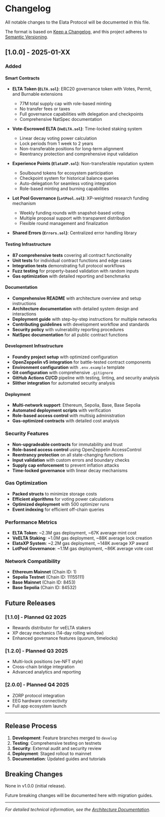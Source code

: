 # Changelog

All notable changes to the Elata Protocol will be documented in this file.

The format is based on [Keep a Changelog](https://keepachangelog.com/en/1.0.0/),
and this project adheres to [Semantic Versioning](https://semver.org/spec/v2.0.0.html).

## [1.0.0] - 2025-01-XX

### Added

#### Smart Contracts
- **ELTA Token (`ELTA.sol`)**: ERC20 governance token with Votes, Permit, and Burnable extensions
  - 77M total supply cap with role-based minting
  - No transfer fees or taxes
  - Full governance capabilities with delegation and checkpoints
  - Comprehensive NatSpec documentation

- **Vote-Escrowed ELTA (`VeELTA.sol`)**: Time-locked staking system
  - Linear decay voting power calculation
  - Lock periods from 1 week to 2 years
  - Non-transferable positions for long-term alignment
  - Reentrancy protection and comprehensive input validation

- **Experience Points (`ElataXP.sol`)**: Non-transferable reputation system
  - Soulbound tokens for ecosystem participation
  - Checkpoint system for historical balance queries
  - Auto-delegation for seamless voting integration
  - Role-based minting and burning capabilities

- **Lot Pool Governance (`LotPool.sol`)**: XP-weighted research funding mechanism
  - Weekly funding rounds with snapshot-based voting
  - Multiple proposal support with transparent distribution
  - Flexible round management and finalization

- **Shared Errors (`Errors.sol`)**: Centralized error handling library

#### Testing Infrastructure
- **87 comprehensive tests** covering all contract functionality
- **Unit tests** for individual contract functions and edge cases
- **Integration tests** demonstrating full protocol workflows
- **Fuzz testing** for property-based validation with random inputs
- **Gas optimization** with detailed reporting and benchmarks

#### Documentation
- **Comprehensive README** with architecture overview and setup instructions
- **Architecture documentation** with detailed system design and interactions
- **Deployment guide** with step-by-step instructions for multiple networks
- **Contributing guidelines** with development workflow and standards
- **Security policy** with vulnerability reporting procedures
- **NatSpec documentation** for all public contract functions

#### Development Infrastructure
- **Foundry project setup** with optimized configuration
- **OpenZeppelin v5 integration** for battle-tested contract components
- **Environment configuration** with `.env.example` template
- **Git configuration** with comprehensive `.gitignore`
- **GitHub Actions CI/CD** pipeline with testing, linting, and security analysis
- **Slither integration** for automated security analysis

#### Deployment
- **Multi-network support**: Ethereum, Sepolia, Base, Base Sepolia
- **Automated deployment scripts** with verification
- **Role-based access control** with multisig administration
- **Gas-optimized contracts** with detailed cost analysis

### Security Features
- **Non-upgradeable contracts** for immutability and trust
- **Role-based access control** using OpenZeppelin AccessControl
- **Reentrancy protection** on all state-changing functions
- **Input validation** with custom errors and boundary checks
- **Supply cap enforcement** to prevent inflation attacks
- **Time-locked governance** with linear decay mechanisms

### Gas Optimization
- **Packed structs** to minimize storage costs
- **Efficient algorithms** for voting power calculations
- **Optimized deployment** with 500 optimizer runs
- **Event indexing** for efficient off-chain queries

### Performance Metrics
- **ELTA Token**: ~2.3M gas deployment, ~67K average mint cost
- **VeELTA Staking**: ~1.0M gas deployment, ~88K average lock creation
- **ElataXP System**: ~2.2M gas deployment, ~148K average XP award
- **LotPool Governance**: ~1.1M gas deployment, ~86K average vote cost

### Network Compatibility
- **Ethereum Mainnet** (Chain ID: 1)
- **Sepolia Testnet** (Chain ID: 11155111)
- **Base Mainnet** (Chain ID: 8453)
- **Base Sepolia** (Chain ID: 84532)

## Future Releases

### [1.1.0] - Planned Q2 2025
- Rewards distributor for veELTA stakers
- XP decay mechanics (14-day rolling window)
- Enhanced governance features (quorum, timelocks)

### [1.2.0] - Planned Q3 2025
- Multi-lock positions (ve-NFT style)
- Cross-chain bridge integration
- Advanced analytics and reporting

### [2.0.0] - Planned Q4 2025
- ZORP protocol integration
- EEG hardware connectivity
- Full app ecosystem launch

---

## Release Process

1. **Development**: Feature branches merged to `develop`
2. **Testing**: Comprehensive testing on testnets
3. **Security**: External audit and security review
4. **Deployment**: Staged rollout to mainnet
5. **Documentation**: Updated guides and tutorials

## Breaking Changes

None in v1.0.0 (initial release).

Future breaking changes will be documented here with migration guides.

---

*For detailed technical information, see the [Architecture Documentation](docs/ARCHITECTURE.md).*
